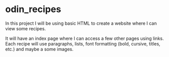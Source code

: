 # odin_recipes

In this project I will be using basic HTML to create a website where I can view some recipes.

It will have an index page where I can access a few other pages using links. Each recipe will use paragraphs, lists, font formatting (bold, cursive, titles, etc.) and maybe a some images.